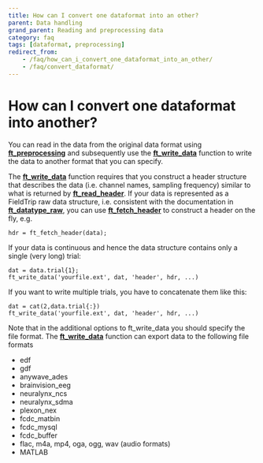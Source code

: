 ```yaml
---
title: How can I convert one dataformat into an other?
parent: Data handling
grand_parent: Reading and preprocessing data
category: faq
tags: [dataformat, preprocessing]
redirect_from:
    - /faq/how_can_i_convert_one_dataformat_into_an_other/
    - /faq/convert_dataformat/
---
```


# How can I convert one dataformat into another?

You can read in the data from the original data format using **[ft_preprocessing](/reference/ft_preprocessing)** and subsequently use the **[ft_write_data](/reference/fileio/ft_write_data)** function to write the data to another format that you can specify.

The **[ft_write_data](/reference/fileio/ft_write_data)** function requires that you construct a header structure that describes the data (i.e. channel names, sampling frequency) similar to what is returned by **[ft_read_header](/reference/fileio/ft_read_header)**. If your data is represented as a FieldTrip raw data structure, i.e. consistent with the documentation in **[ft_datatype_raw](/reference/utilities/ft_datatype_raw)**, you can use **[ft_fetch_header](/reference/utilities/ft_fetch_header)** to construct a header on the fly, e.g.

    hdr = ft_fetch_header(data);

If your data is continuous and hence the data structure contains only a single (very long) trial:

    dat = data.trial{1};
    ft_write_data('yourfile.ext', dat, 'header', hdr, ...)

If you want to write multiple trials, you have to concatenate them like this:

    dat = cat(2,data.trial{:})
    ft_write_data('yourfile.ext', dat, 'header', hdr, ...)

Note that in the additional options to ft_write_data you should specify the file format. The **[ft_write_data](/reference/fileio/ft_write_data)** function can export data to the following file formats

- edf
- gdf
- anywave_ades
- brainvision_eeg
- neuralynx_ncs
- neuralynx_sdma
- plexon_nex
- fcdc_matbin
- fcdc_mysql
- fcdc_buffer
- flac, m4a, mp4, oga, ogg, wav (audio formats)
- MATLAB
